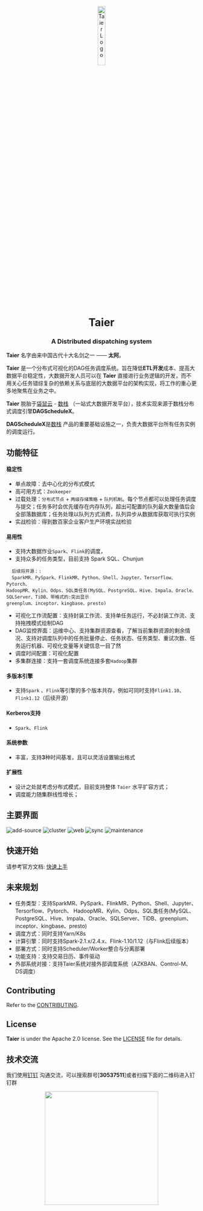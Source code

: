 <div align="center">
 <img src="website/static/img/logo.svg" width="20%" height="20%" alt="Taier Logo" />
 <h1>Taier</h1>
 <h3>A Distributed dispatching system</h3>
</div>


**Taier** 名字由来中国古代十大名剑之一 —— **太阿**。

**Taier** 是一个分布式可视化的DAG任务调度系统。旨在降低**ETL开发**成本、提高大数据平台稳定性，大数据开发人员可以在 **Taier** 直接进行业务逻辑的开发，而不用关心任务错综复杂的依赖关系与底层的大数据平台的架构实现，将工作的重心更多地聚焦在业务之中。

**Taier** 脱胎于[袋鼠云](https://www.dtstack.com/) - [数栈](https://www.dtstack.com/dtinsight/) （一站式大数据开发平台），技术实现来源于数栈分布式调度引擎**DAGScheduleX**。

**DAGScheduleX**是[数栈](https://www.dtstack.com/dtinsight/) 产品的重要基础设施之一，负责大数据平台所有任务实例的调度运行。

## 功能特征

#### 稳定性
* 单点故障：去中心化的分布式模式
* 高可用方式：`Zookeeper`
* 过载处理：`分布式节点` + `两级存储策略` + `队列机制`。每个节点都可以处理任务调度与提交；任务多时会优先缓存在内存队列，超出可配置的队列最大数量值后会全部落数据库；任务处理以队列方式消费，队列异步从数据库获取可执行实例
* 实战检验：得到数百家企业客户生产环境实战检验

#### 易用性
* 支持大数据作业`Spark`、`Flink`的调度，
* 支持众多的任务类型，目前支持 Spark SQL、Chunjun

```
  后续将开源：:
  SparkMR、PySpark、FlinkMR、Python、Shell、Jupyter、Tersorflow、Pytorch、
HadoopMR、Kylin、Odps、SQL类任务(MySQL、PostgreSQL、Hive、Impala、Oracle、SQLServer、TiDB、带格式的:突出显示
greenplum、inceptor、kingbase、presto)
```

* 可视化工作流配置：支持封装工作流、支持单任务运行，不必封装工作流、支持拖拽模式绘制DAG
* DAG监控界面：运维中心、支持集群资源查看，了解当前集群资源的剩余情况、支持对调度队列中的任务批量停止、任务状态、任务类型、重试次数、任务运行机器、可视化变量等关键信息一目了然
* 调度时间配置：可视化配置
* 多集群连接：支持一套调度系统连接多套`Hadoop`集群

#### 多版本引擎
* 支持`Spark` 、`Flink`等引擎的多个版本共存，例如可同时支持`Flink1.10`、`Flink1.12`（后续开源）

#### Kerberos支持
* `Spark`、`Flink`

#### 系统参数
* 丰富，支持**3**种时间基准，且可以灵活设置输出格式

#### 扩展性
* 设计之处就考虑分布式模式，目前支持整体 `Taier` 水平扩容方式；
* 调度能力随集群线性增长；

## 主要界面
![add-source](/website/static/img/readme/add-source.png)
![cluster](/website/static/img/readme/cluster.png)
![web](/website/static/img/readme/main.png)
![sync](/website/static/img/readme/sync.png)
![maintenance](/website/static/img/readme/maintenance.png)

## 快速开始
请参考官方文档: [快速上手](https://dtstack.github.io/Taier/docs/quickstart/start)

## 未来规划
* 任务类型：支持SparkMR、PySpark、FlinkMR、Python、Shell、Jupyter、Tersorflow、Pytorch、
  HadoopMR、Kylin、Odps、SQL类任务(MySQL、PostgreSQL、Hive、Impala、Oracle、SQLServer、TiDB、greenplum、inceptor、kingbase、presto)
* 调度方式：同时支持Yarn/K8s
* 计算引擎：同时支持Spark-2.1.x/2.4.x、Flink-1.10/1.12（与Flink后续版本）
* 部署方式：同时支持Scheduler/Worker整合与分离部署
* 功能支持：支持交易日历、事件驱动
* 外部系统对接：支持Taier系统对接外部调度系统（AZKBAN、Control-M、DS调度）


## Contributing

Refer to the [CONTRIBUTING](https://dtstack.github.io/Taier/docs/contributing).

## License

**Taier** is under the Apache 2.0 license. See
the [LICENSE](http://www.apache.org/licenses/LICENSE-2.0) file for details.


## 技术交流
我们使用[钉钉](https://www.dingtalk.com/) 沟通交流，可以搜索群号[**30537511**]或者扫描下面的二维码进入钉钉群
<div align="center"> 
 <img src="website/static/img/readme/ding.jpeg" width="300" />
</div>